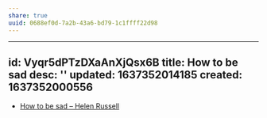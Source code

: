 ```yaml
---
share: true
uuid: 0688ef0d-7a2b-43a6-bd79-1c1ffff22d98
---
```

---
id: Vyqr5dPTzDXaAnXjQsx6B
title: How to be sad
desc: ''
updated: 1637352014185
created: 1637352000556
---

* [How to be sad – Helen Russell](https://www.helenrussell.co.uk/books/how-to-be-sad/)
